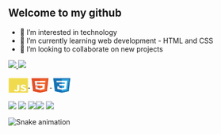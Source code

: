 <h2>Welcome to my github</h2>

- 👀 I’m interested in technology
- 🌱 I’m currently learning web development - HTML and CSS
- 💞️ I’m looking to collaborate on new projects

<div>
  <a href="https://github.com/tatianebentes">
  <img height="180em" src="https://github-readme-stats.vercel.app/api?username=tatianebentes&show_icons=true&theme=tokyonight&include_all_commits=true&count_private=true"/>
  <img height="180em" src="https://github-readme-stats.vercel.app/api/top-langs/?username=tatianebentes&layout=compact&langs_count=6&theme=tokyonight"/>
</div>
<div style="display: inline_block"><br>
  <img align="center" alt="Js" height="30" width="40" src="https://raw.githubusercontent.com/devicons/devicon/master/icons/javascript/javascript-plain.svg">
  <img align="center" alt="HTML" height="30" width="40" src="https://raw.githubusercontent.com/devicons/devicon/master/icons/html5/html5-original.svg">
  <img align="center" alt="CSS" height="30" width="40" src="https://raw.githubusercontent.com/devicons/devicon/master/icons/css3/css3-original.svg">
</div>
 
 <br>
  
<div> 
  <a href="https://www.youtube.com/channel/UCdXLzfDxAzpZlx1TOGKD3aQ" target="_blank"><img src="https://img.shields.io/badge/YouTube-FF0000?style=for-the-badge&logo=youtube&logoColor=white" target="_blank"></a>
  <a href="https://instagram.com/tathy.bentes" target="_blank"><img src="https://img.shields.io/badge/-Instagram-%23E4405F?style=for-the-badge&logo=instagram&logoColor=white" target="_blank"></a>
 <a href="https://discord.com/channels/@me" target="_blank"><img src="https://img.shields.io/badge/Discord-7289DA?style=for-the-badge&logo=discord&logoColor=white" target="_blank"></a><a href = "mailto:tatiane.bentes1@gmail.com"><img src="https://img.shields.io/badge/-Gmail-%23333?style=for-the-badge&logo=gmail&logoColor=white" target="_blank"></a>
  <a href="https://www.linkedin.com/in/tatiane-bentes-0343a7121/" target="_blank"><img src="https://img.shields.io/badge/-LinkedIn-%230077B5?style=for-the-badge&logo=linkedin&logoColor=white" target="_blank"></a> 
 
  ![Snake animation](https://github.com/tatianebentes/tatianebentes/blob/output/github-contribution-grid-snake.svg)

</div>
<!---
tatianebentes/tatianebentes is a ✨ special ✨ repository because its `README.md` (this file) appears on your GitHub profile.
You can click the Preview link to take a look at your changes.
--->



